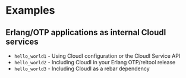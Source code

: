 # Examples

## Erlang/OTP applications as internal CloudI services

* `hello_world1` - Using CloudI configuration or the CloudI Service API
* `hello_world2` - Including CloudI in your Erlang OTP/reltool release
* `hello_world3` - Including CloudI as a rebar dependency

